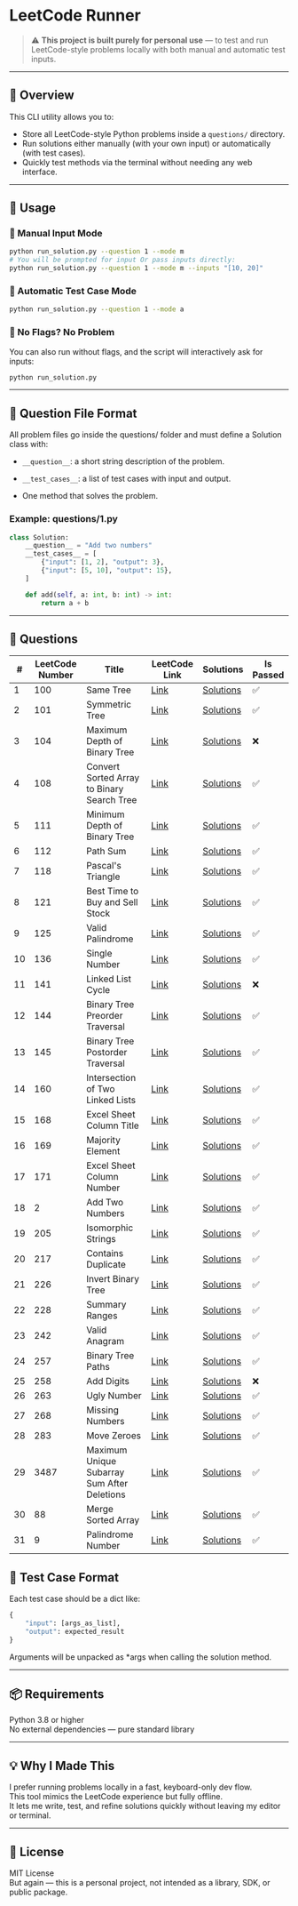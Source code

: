 # LeetCode Runner

> ⚠️ **This project is built purely for personal use** — to test and run LeetCode-style problems locally with both manual and automatic test inputs.

---

## 📌 Overview

This CLI utility allows you to:
- Store all LeetCode-style Python problems inside a `questions/` directory.
- Run solutions either manually (with your own input) or automatically (with test cases).
- Quickly test methods via the terminal without needing any web interface.

---

## 🏃 Usage

### 🔧 Manual Input Mode

```bash
python run_solution.py --question 1 --mode m
# You will be prompted for input Or pass inputs directly:
python run_solution.py --question 1 --mode m --inputs "[10, 20]"
```

### 🤖 Automatic Test Case Mode
```bash
python run_solution.py --question 1 --mode a
```

### 🧪 No Flags? No Problem
You can also run without flags, and the script will interactively ask for inputs:
```bash
python run_solution.py
```
---

## 🧠 Question File Format

All problem files go inside the questions/ folder and must define a Solution class with:

* `__question__`: a short string description of the problem.

* `__test_cases__`: a list of test cases with input and output.

* One method that solves the problem.

### Example: questions/1.py
```python
class Solution:
    __question__ = "Add two numbers"
    __test_cases__ = [
        {"input": [1, 2], "output": 3},
        {"input": [5, 10], "output": 15},
    ]

    def add(self, a: int, b: int) -> int:
        return a + b
```
---

## 📂 Questions

| # | LeetCode Number | Title | LeetCode Link | Solutions | Is Passed |
|---|-----------------|-------|---------------|-----------|-----------|
| 1 | 100 | Same Tree | [Link](https://leetcode.com/problems/same-tree) | [Solutions](questions/100.py) | ✅ |
| 2 | 101 | Symmetric Tree | [Link](https://leetcode.com/problems/symmetric-tree) | [Solutions](questions/101.py) | ✅ |
| 3 | 104 | Maximum Depth of Binary Tree | [Link](https://leetcode.com/problems/maximum-depth-of-binary-tree) | [Solutions](questions/104.py) | ❌ |
| 4 | 108 | Convert Sorted Array to Binary Search Tree | [Link](https://leetcode.com/problems/convert-sorted-array-to-binary-search-tree) | [Solutions](questions/108.py) | ✅ |
| 5 | 111 | Minimum Depth of Binary Tree | [Link](https://leetcode.com/problems/minimum-depth-of-binary-tree) | [Solutions](questions/111.py) | ✅ |
| 6 | 112 | Path Sum | [Link](https://leetcode.com/problems/path-sum) | [Solutions](questions/112.py) | ✅ |
| 7 | 118 | Pascal's Triangle | [Link](https://leetcode.com/problems/pascals-triangle) | [Solutions](questions/118.py) | ✅ |
| 8 | 121 | Best Time to Buy and Sell Stock | [Link](https://leetcode.com/problems/best-time-to-buy-and-sell-stock) | [Solutions](questions/121.py) | ✅ |
| 9 | 125 | Valid Palindrome | [Link](https://leetcode.com/problems/valid-palindrome) | [Solutions](questions/125.py) | ✅ |
| 10 | 136 | Single Number | [Link](https://leetcode.com/problems/single-number) | [Solutions](questions/136.py) | ✅ |
| 11 | 141 | Linked List Cycle | [Link](https://leetcode.com/problems/linked-list-cycle) | [Solutions](questions/141.py) | ❌ |
| 12 | 144 | Binary Tree Preorder Traversal | [Link](https://leetcode.com/problems/binary-tree-preorder-traversal) | [Solutions](questions/144.py) | ✅ |
| 13 | 145 | Binary Tree Postorder Traversal | [Link](https://leetcode.com/problems/binary-tree-postorder-traversal) | [Solutions](questions/145.py) | ✅ |
| 14 | 160 | Intersection of Two Linked Lists | [Link](https://leetcode.com/problems/intersection-of-two-linked-lists) | [Solutions](questions/160.py) | ✅ |
| 15 | 168 | Excel Sheet Column Title | [Link](https://leetcode.com/problems/excel-sheet-column-title) | [Solutions](questions/168.py) | ✅ |
| 16 | 169 | Majority Element | [Link](https://leetcode.com/problems/majority-element) | [Solutions](questions/169.py) | ✅ |
| 17 | 171 | Excel Sheet Column Number | [Link](https://leetcode.com/problems/excel-sheet-column-number) | [Solutions](questions/171.py) | ✅ |
| 18 | 2 | Add Two Numbers | [Link](https://leetcode.com/problems/add-two-numbers) | [Solutions](questions/2.py) | ✅ |
| 19 | 205 | Isomorphic Strings | [Link](https://leetcode.com/problems/isomorphic-strings) | [Solutions](questions/205.py) | ✅ |
| 20 | 217 | Contains Duplicate | [Link](https://leetcode.com/problems/contains-duplicate) | [Solutions](questions/217.py) | ✅ |
| 21 | 226 | Invert Binary Tree | [Link](https://leetcode.com/problems/invert-binary-tree) | [Solutions](questions/226.py) | ✅ |
| 22 | 228 | Summary Ranges | [Link](https://leetcode.com/problems/summary-ranges) | [Solutions](questions/228.py) | ✅ |
| 23 | 242 | Valid Anagram | [Link](https://leetcode.com/problems/valid-anagram) | [Solutions](questions/242.py) | ✅ |
| 24 | 257 | Binary Tree Paths | [Link](https://leetcode.com/problems/binary-tree-paths) | [Solutions](questions/257.py) | ✅ |
| 25 | 258 | Add Digits | [Link](https://leetcode.com/problems/add-digits) | [Solutions](questions/258.py) | ❌ |
| 26 | 263 | Ugly Number | [Link](https://leetcode.com/problems/ugly-number) | [Solutions](questions/263.py) | ✅ |
| 27 | 268 | Missing Numbers | [Link](https://leetcode.com/problems/missing-number) | [Solutions](questions/268.py) | ✅ |
| 28 | 283 | Move Zeroes | [Link](https://leetcode.com/problems/move-zeroes) | [Solutions](questions/283.py) | ✅ |
| 29 | 3487 | Maximum Unique Subarray Sum After Deletions | [Link](https://leetcode.com/problems/maximum-unique-subarray-sum-after-deletion) | [Solutions](questions/3487.py) | ✅ |
| 30 | 88 | Merge Sorted Array | [Link](https://leetcode.com/problems/merge-sorted-array) | [Solutions](questions/88.py) | ✅ |
| 31 | 9 | Palindrome Number | [Link](https://leetcode.com/problems/palindrome-number) | [Solutions](questions/9.py) | ✅ |

## 🧪 Test Case Format
Each test case should be a dict like:
```python
{
    "input": [args_as_list],
    "output": expected_result
}
```
Arguments will be unpacked as *args when calling the solution method.

---
## 📦 Requirements
Python 3.8 or higher\
No external dependencies — pure standard library

---
## 💡 Why I Made This
I prefer running problems locally in a fast, keyboard-only dev flow.\
This tool mimics the LeetCode experience but fully offline.\
It lets me write, test, and refine solutions quickly without leaving my editor or terminal.

---
## 📜 License
MIT License\
But again — this is a personal project, not intended as a library, SDK, or public package.